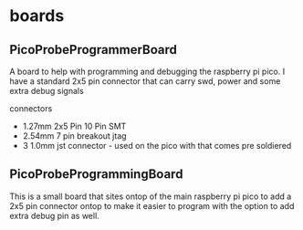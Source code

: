 # boards
## PicoProbeProgrammerBoard

A board to help with programming and debugging the raspberry pi pico.  I have a standard 2x5 pin connector that can carry swd, power and some extra debug signals

connectors 
* 1.27mm 2x5 Pin 10 Pin SMT
* 2.54mm 7 pin breakout jtag
* 3 1.0mm jst connector - used on the pico with that comes pre soldiered


## PicoProbeProgrammingBoard

This is a small board that sites ontop of the main raspberry pi pico to add a 2x5 pin connector ontop to make it easier to program with the option to add extra debug pin as well.



